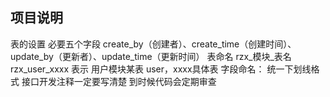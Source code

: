 ## 项目说明
表的设置 必要五个字段  create_by（创建者）、create_time（创建时间）、update_by（更新者）、update_time（更新时间）
表命名 rzx_模块_表名  rzx_user_xxxx 表示 用户模块某表 user，xxxx具体表
字段命名： 统一下划线格式
接口开发注释一定要写清楚
到时候代码会定期审查

